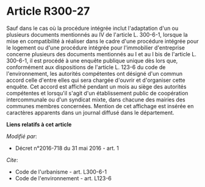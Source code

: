 # Article R300-27

Sauf dans le cas où la procédure intégrée inclut l'adaptation d'un ou plusieurs documents mentionnés au IV de l'article L.
300-6-1, lorsque la mise en compatibilité à réaliser dans le cadre d'une procédure intégrée pour le logement ou d'une
procédure intégrée pour l'immobilier d'entreprise  concerne plusieurs des documents mentionnés au I et au I bis  de l'article
L. 300-6-1, il est procédé à une enquête publique unique dès lors que, conformément aux dispositions de l'article L. 123-6 du
code de l'environnement, les autorités compétentes ont désigné d'un commun accord celle d'entre elles qui sera chargée
d'ouvrir et d'organiser cette enquête. Cet accord est affiché pendant un mois au siège des autorités compétentes et lorsqu'il
s'agit d'un établissement public de coopération intercommunale ou d'un syndicat mixte, dans chacune des mairies des communes
membres concernées. Mention de cet affichage est insérée en caractères apparents dans un journal diffusé dans le département.

**Liens relatifs à cet article**

_Modifié par_:

  - Décret n°2016-718 du 31 mai 2016 - art. 1

_Cite_:

  - Code de l'urbanisme - art. L300-6-1
  - Code de l'environnement - art. L123-6
